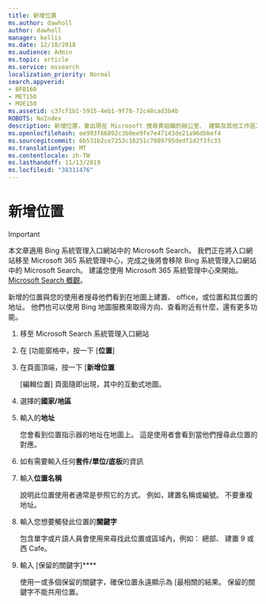 ```yaml
---
title: 新增位置
ms.author: dawholl
author: dawholl
manager: kellis
ms.date: 12/18/2018
ms.audience: Admin
ms.topic: article
ms.service: mssearch
localization_priority: Normal
search.appverid:
- BFB160
- MET150
- MOE150
ms.assetid: c37cf1b1-5915-4eb1-9f78-72c48cad3b4b
ROBOTS: NoIndex
description: 新增位置，會出現在 Microsoft 搜尋貴組織的辦公室、 建築及其他工作區工作結果
ms.openlocfilehash: ee993f66892c3b0ee9fe7e47143de21a96dbbef4
ms.sourcegitcommit: 6b531b2ce7253c16251c7089795dedf1d2f3fc33
ms.translationtype: MT
ms.contentlocale: zh-TW
ms.lasthandoff: 11/13/2019
ms.locfileid: "38311476"
---
```

# <a name="add-a-location"></a>新增位置

> [!IMPORTANT]
> 本文章適用 Bing 系統管理入口網站中的 Microsoft Search。 我們正在將入口網站移至 Microsoft 365 系統管理中心，完成之後將會移除 Bing 系統管理入口網站中的 Microsoft Search。 建議您使用 Microsoft 365 系統管理中心來開始。 [Microsoft Search 概觀](overview-microsoft-search.md)。
    
新增的位置與您的使用者搜尋他們看到在地圖上建置、 office，或位置和其位置的地址。 他們也可以使用 Bing 地圖服務來取得方向、查看附近有什麼，還有更多功能。
  
1. 移至 Microsoft Search 系統管理入口網站
    
2. 在 [功能窗格中，按一下 [**位置**]
    
3. 在頁面頂端，按一下 [**新增位置**
    
    [編輯位置] 頁面隨即出現，其中的互動式地圖。
    
4. 選擇的**國家/地區**
    
5. 輸入的**地址**
    
    您會看到位置指示器的地址在地圖上。 這是使用者會看到當他們搜尋此位置的對應。
    
6. 如有需要輸入任何**套件/單位/底板**的資訊 
    
7. 輸入**位置名稱**
    
    說明此位置使用者通常是參照它的方式。 例如，建置名稱或編號。 不要重複地址。
    
8. 輸入您想要觸發此位置的**關鍵字** 
    
    包含單字或片語人員會使用來尋找此位置或區域內，例如： 總部、 建置 9 或西 Cafe。
    
9. 輸入 [保留的關鍵字]****
    
    使用一或多個保留的關鍵字，確保位置永遠顯示為 [最相關的結果。 保留的關鍵字不能共用位置。

  

